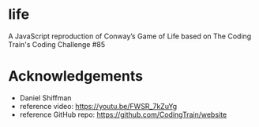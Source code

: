 # life
A JavaScript reproduction of Conway’s Game of Life based on The Coding Train's Coding Challenge #85

# Acknowledgements
* Daniel Shiffman
* reference video: https://youtu.be/FWSR_7kZuYg
* reference GitHub repo: https://github.com/CodingTrain/website

